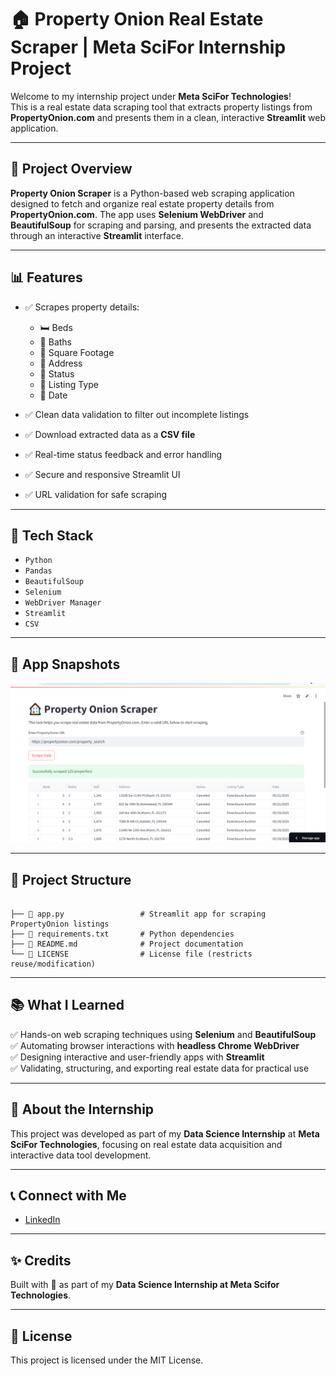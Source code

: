 


# 🏠 Property Onion Real Estate Scraper | Meta SciFor Internship Project

Welcome to my internship project under **Meta SciFor Technologies**!  
This is a real estate data scraping tool that extracts property listings from **PropertyOnion.com** and presents them in a clean, interactive **Streamlit** web application.

---

## 📌 Project Overview

**Property Onion Scraper** is a Python-based web scraping application designed to fetch and organize real estate property details from **PropertyOnion.com**. The app uses **Selenium WebDriver** and **BeautifulSoup** for scraping and parsing, and presents the extracted data through an interactive **Streamlit** interface.

---

## 📊 Features

- ✅ Scrapes property details:  
  - 🛏️ Beds  
  - 🚿 Baths  
  - 📐 Square Footage  
  - 📍 Address  
  - 📑 Status  
  - 📃 Listing Type  
  - 📅 Date  

- ✅ Clean data validation to filter out incomplete listings  
- ✅ Download extracted data as a **CSV file**  
- ✅ Real-time status feedback and error handling  
- ✅ Secure and responsive Streamlit UI  
- ✅ URL validation for safe scraping

---

## 🚀 Tech Stack

- `Python`
- `Pandas`
- `BeautifulSoup`
- `Selenium`
- `WebDriver Manager`
- `Streamlit`
- `CSV`

---

## 📸 App Snapshots


 ![](view.png)


---

## 📂 Project Structure

```

├── 📄 app.py                 # Streamlit app for scraping PropertyOnion listings
├── 📄 requirements.txt       # Python dependencies
├── 📄 README.md              # Project documentation
└── 📄 LICENSE                # License file (restricts reuse/modification)
```

---

## 📚 What I Learned

✅ Hands-on web scraping techniques using **Selenium** and **BeautifulSoup**  
✅ Automating browser interactions with **headless Chrome WebDriver**  
✅ Designing interactive and user-friendly apps with **Streamlit**  
✅ Validating, structuring, and exporting real estate data for practical use  

---

## 📌 About the Internship

This project was developed as part of my **Data Science Internship** at **Meta SciFor Technologies**, focusing on real estate data acquisition and interactive data tool development.

---

## 📞 Connect with Me

- [LinkedIn](https://www.linkedin.com/in/pritesh-ramani/)


---

## ✨ Credits

Built with 💙 as part of my **Data Science Internship at Meta Scifor Technologies**.

---

## 📑 License

This project is licensed under the MIT License. 